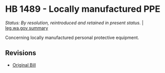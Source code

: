 # HB 1489 - Locally manufactured PPE
*Status: By resolution, reintroduced and retained in present status.* | [leg.wa.gov summary](https://app.leg.wa.gov/billsummary?BillNumber=1489&Year=2021)

Concerning locally manufactured personal protective equipment.

## Revisions
* [Original Bill](1/)